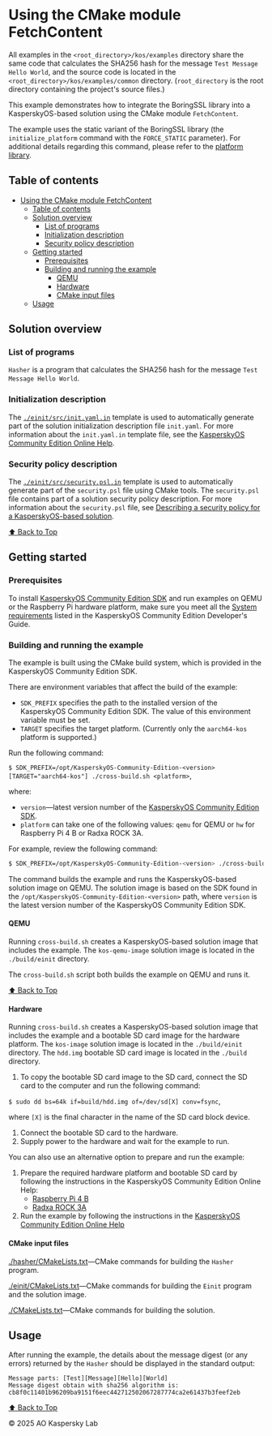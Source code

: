 # Using the CMake module FetchContent

All examples in the `<root_directory>/kos/examples` directory share the same code that calculates
the SHA256 hash for the message `Test Message Hello World`, and the source code is located in the
`<root_directory>/kos/examples/common` directory. (`root_directory` is the root directory containing
the project's source files.)


This example demonstrates how to integrate the BoringSSL library into a KasperskyOS-based solution
using the CMake module `FetchContent`.

The example uses the static variant of the BoringSSL library (the `initialize_platform` command with
the `FORCE_STATIC` parameter). For additional details regarding this command, please refer to the
[platform library](https://click.kaspersky.com/?hl=en-us&link=online_help&pid=kos&version=1.3&customization=KCE&helpid=cmake_platform_lib).

## Table of contents
- [Using the CMake module FetchContent](#using-the-cmake-module-fetchcontent)
  - [Table of contents](#table-of-contents)
  - [Solution overview](#solution-overview)
    - [List of programs](#list-of-programs)
    - [Initialization description](#initialization-description)
    - [Security policy description](#security-policy-description)
  - [Getting started](#getting-started)
    - [Prerequisites](#prerequisites)
    - [Building and running the example](#building-and-running-the-example)
      - [QEMU](#qemu)
      - [Hardware](#hardware)
      - [CMake input files](#cmake-input-files)
  - [Usage](#usage)

## Solution overview

### List of programs

`Hasher` is a program that calculates the SHA256 hash for the message `Test Message Hello World`.

### Initialization description

The [`./einit/src/init.yaml.in`](einit/src/init.yaml.in) template is used to automatically generate part
of the solution initialization description file `init.yaml`. For more information about the `init.yaml.in`
template file, see the
[KasperskyOS Community Edition Online Help](https://click.kaspersky.com/?hl=en-us&link=online_help&pid=kos&version=1.3&customization=KCE&helpid=cmake_yaml_templates).

### Security policy description

The [`./einit/src/security.psl.in`](einit/src/security.psl.in) template is used to automatically generate
part of the `security.psl` file using CMake tools. The `security.psl` file contains part of a solution
security policy description. For more information about the `security.psl` file, see
[Describing a security policy for a KasperskyOS-based solution](https://click.kaspersky.com/?hl=en-us&link=online_help&pid=kos&version=1.3&customization=KCE&helpid=ssp_descr).

[⬆ Back to Top](#table-of-contents)

## Getting started

### Prerequisites

To install [KasperskyOS Community Edition SDK](https://os.kaspersky.com/development/) and run examples
on QEMU or the Raspberry Pi hardware platform, make sure you meet all the
[System requirements](https://click.kaspersky.com/?hl=en-us&link=online_help&pid=kos&version=1.3&customization=KCE&helpid=system_requirements)
listed in the KasperskyOS Community Edition Developer's Guide.

### Building and running the example

The example is built using the CMake build system, which is provided in the KasperskyOS Community Edition SDK.

There are environment variables that affect the build of the example:

* `SDK_PREFIX` specifies the path to the installed version of the KasperskyOS Community Edition SDK.
The value of this environment variable must be set.
* `TARGET` specifies the target platform. (Currently only the `aarch64-kos` platform is supported.)

Run the following command:

`$ SDK_PREFIX=/opt/KasperskyOS-Community-Edition-<version> [TARGET="aarch64-kos"] ./cross-build.sh <platform>`,

where:
* `version`—latest version number of the [KasperskyOS Community Edition SDK](https://os.kaspersky.com/development/).
* `platform` can take one of the following values: `qemu` for QEMU or `hw` for Raspberry Pi 4 B or Radxa ROCK 3A.

For example, review the following command:
```sh
$ SDK_PREFIX=/opt/KasperskyOS-Community-Edition-<version> ./cross-build.sh qemu
```
The command builds the example and runs the KasperskyOS-based solution image on QEMU. The solution
image is based on the SDK found in the `/opt/KasperskyOS-Community-Edition-<version>` path, where
`version` is the latest version number of the KasperskyOS Community Edition SDK.

#### QEMU

Running `cross-build.sh` creates a KasperskyOS-based solution image that includes the example.
The `kos-qemu-image` solution image is located in the `./build/einit` directory.

The `cross-build.sh` script both builds the example on QEMU and runs it.

[⬆ Back to Top](#table-of-contents)

#### Hardware

Running `cross-build.sh` creates a KasperskyOS-based solution image that includes the example and
a bootable SD card image for the hardware platform. The `kos-image` solution image is located in the
`./build/einit` directory. The `hdd.img` bootable SD card image is located in the `./build` directory.

1. To copy the bootable SD card image to the SD card, connect the SD card to the computer and run the following command:

  `$ sudo dd bs=64k if=build/hdd.img of=/dev/sd[X] conv=fsync`,

  where `[X]` is the final character in the name of the SD card block device.

1. Connect the bootable SD card to the hardware.
1. Supply power to the hardware and wait for the example to run.

You can also use an alternative option to prepare and run the example:

1. Prepare the required hardware platform and bootable SD card by following the instructions in the KasperskyOS Community Edition Online Help:
    * [Raspberry Pi 4 B](https://click.kaspersky.com/?hl=en-us&link=online_help&pid=kos&version=1.3&customization=KCE&helpid=preparing_sd_card_rpi)
    * [Radxa ROCK 3A](https://click.kaspersky.com/?hl=en-us&link=online_help&pid=kos&version=1.3&customization=KCE&helpid=preparing_sd_card_radxa)
1. Run the example by following the instructions in the
[KasperskyOS Community Edition Online Help](https://click.kaspersky.com/?hl=en-us&link=online_help&pid=kos&version=1.3&customization=KCE&helpid=running_sample_programs_rpi)

#### CMake input files

[./hasher/CMakeLists.txt](hasher/CMakeLists.txt)—CMake commands for building the `Hasher` program.

[./einit/CMakeLists.txt](einit/CMakeLists.txt)—CMake commands for building the `Einit` program
and the solution image.

[./CMakeLists.txt](CMakeLists.txt)—CMake commands for building the solution.

## Usage

After running the example, the details about the message digest (or any errors) returned by the `Hasher`
should be displayed in the standard output:
```
Message parts: [Test][Message][Hello][World]
Message digest obtain with sha256 algorithm is: cb8f0c11401b96209ba9151f6eec442712502067287774ca2e61437b3feef2eb
```

[⬆ Back to Top](#table-of-contents)

© 2025 AO Kaspersky Lab

